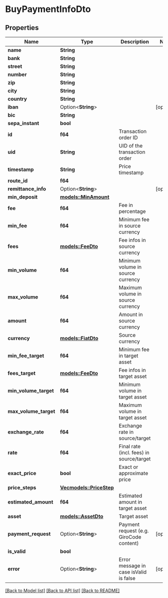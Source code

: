 # BuyPaymentInfoDto

## Properties

Name | Type | Description | Notes
------------ | ------------- | ------------- | -------------
**name** | **String** |  | 
**bank** | **String** |  | 
**street** | **String** |  | 
**number** | **String** |  | 
**zip** | **String** |  | 
**city** | **String** |  | 
**country** | **String** |  | 
**iban** | Option<**String**> |  | [optional]
**bic** | **String** |  | 
**sepa_instant** | **bool** |  | 
**id** | **f64** | Transaction order ID | 
**uid** | **String** | UID of the transaction order | 
**timestamp** | **String** | Price timestamp | 
**route_id** | **f64** |  | 
**remittance_info** | Option<**String**> |  | [optional]
**min_deposit** | [**models::MinAmount**](MinAmount.md) |  | 
**fee** | **f64** | Fee in percentage | 
**min_fee** | **f64** | Minimum fee in source currency | 
**fees** | [**models::FeeDto**](FeeDto.md) | Fee infos in source currency | 
**min_volume** | **f64** | Minimum volume in source currency | 
**max_volume** | **f64** | Maximum volume in source currency | 
**amount** | **f64** | Amount in source currency | 
**currency** | [**models::FiatDto**](FiatDto.md) | Source currency | 
**min_fee_target** | **f64** | Minimum fee in target asset | 
**fees_target** | [**models::FeeDto**](FeeDto.md) | Fee infos in target asset | 
**min_volume_target** | **f64** | Minimum volume in target asset | 
**max_volume_target** | **f64** | Maximum volume in target asset | 
**exchange_rate** | **f64** | Exchange rate in source/target | 
**rate** | **f64** | Final rate (incl. fees) in source/target | 
**exact_price** | **bool** | Exact or approximate price | 
**price_steps** | [**Vec<models::PriceStep>**](PriceStep.md) |  | 
**estimated_amount** | **f64** | Estimated amount in target asset | 
**asset** | [**models::AssetDto**](AssetDto.md) | Target asset | 
**payment_request** | Option<**String**> | Payment request (e.g. GiroCode content) | [optional]
**is_valid** | **bool** |  | 
**error** | Option<**String**> | Error message in case isValid is false | [optional]

[[Back to Model list]](../README.md#documentation-for-models) [[Back to API list]](../README.md#documentation-for-api-endpoints) [[Back to README]](../README.md)


